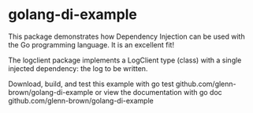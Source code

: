 golang-di-example 
=================

This package demonstrates how Dependency Injection can be used with
the Go programming language.  It is an excellent fit!

The logclient package implements a LogClient type (class) with a
single injected dependency: the log to be written.

Download, build, and test this example with
	go test github.com/glenn-brown/golang-di-example
or view the documentation with
	go doc github.com/glenn-brown/golang-di-example
